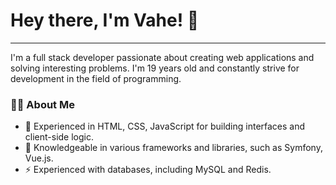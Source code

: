 # Hey there, I'm Vahe! 👋

---

I'm a full stack developer passionate about creating web applications and solving interesting problems. I'm 19 years old and constantly strive for development in the field of programming.

### :woman_technologist: About Me

- 🌌 Experienced in HTML, CSS, JavaScript for building interfaces and client-side logic.
- 🌱 Knowledgeable in various frameworks and libraries, such as Symfony, Vue.js.
- ⚡ Experienced with databases, including MySQL and Redis.

